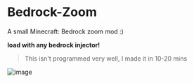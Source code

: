 # Bedrock-Zoom
A small Minecraft: Bedrock zoom mod :)

**load with any bedrock injector!**

> This isn't programmed very well, I made it in 10-20 mins

![image](https://github.com/RoosterQMonee/Bedrock-Zoom/assets/82356323/225b77d1-76c0-4c00-ba25-a6b3ade5ea60)
